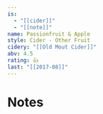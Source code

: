 ```yaml
---
is:
  - "[[cider]]"
  - "[[note]]"
name: Passionfruit & Apple
style: Cider - Other Fruit
cidery: "[[Old Mout Cider]]"
abv: 4.5
rating: 👍
last: "[[2017-08]]"
---
```

# Notes


